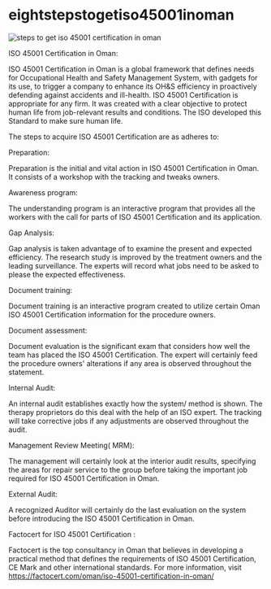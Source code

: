 # eightstepstogetiso45001inoman

![steps to get iso 45001 certification in oman](https://user-images.githubusercontent.com/89084770/147822468-68aa20d8-7590-4a3c-a15f-c9462edcc791.png)

ISO 45001 Certification in Oman:

ISO 45001 Certification in Oman is a global framework that defines needs for Occupational Health and Safety Management System, with gadgets for its use, to trigger a company to enhance its OH&S efficiency in proactively defending against accidents and ill-health. ISO 45001 Certification is appropriate for any firm. It was created with a clear objective to protect human life from job-relevant results and conditions. The ISO developed this Standard to make sure human life.

The steps to acquire ISO 45001 Certification are as adheres to:

Preparation:

Preparation is the initial and vital action in ISO 45001 Certification in Oman. It consists of a workshop with the tracking and tweaks owners.

Awareness program:

The understanding program is an interactive program that provides all the workers with the call for parts of ISO 45001 Certification and its application.

Gap Analysis:

Gap analysis is taken advantage of to examine the present and expected efficiency. The research study is improved by the treatment owners and the leading surveillance. The experts will record what jobs need to be asked to please the expected effectiveness.

Document training:

Document training is an interactive program created to utilize certain Oman ISO 45001 Certification information for the procedure owners.

Document assessment:

Document evaluation is the significant exam that considers how well the team has placed the ISO 45001 Certification. The expert will certainly feed the procedure owners' alterations if any area is observed throughout the statement.

Internal Audit:

An internal audit establishes exactly how the system/ method is shown. The therapy proprietors do this deal with the help of an ISO expert. The tracking will take corrective jobs if any adjustments are observed throughout the audit.

Management Review Meeting( MRM):

The management will certainly look at the interior audit results, specifying the areas for repair service to the group before taking the important job required for ISO 45001 Certification in Oman.

External Audit:

A recognized Auditor will certainly do the last evaluation on the system before introducing the ISO 45001 Certification in Oman.

Factocert for ISO 45001 Certification :

Factocert is the top consultancy in Oman that believes in developing a practical method that defines the requirements of ISO 45001 Certification, CE Mark and other international standards. For more information, visit <a href="url">https://factocert.com/oman/iso-45001-certification-in-oman/</a>
